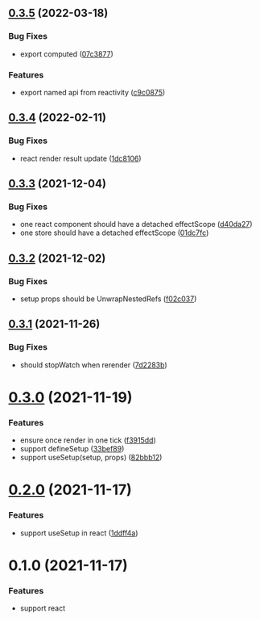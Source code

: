 ## [0.3.5](https://github.com/dolymood/uni-store/compare/v0.3.4...v0.3.5) (2022-03-18)


### Bug Fixes

* export computed ([07c3877](https://github.com/dolymood/uni-store/commit/07c387750c1333a0d706f57925981cfca765ad45))


### Features

* export named api from reactivity ([c9c0875](https://github.com/dolymood/uni-store/commit/c9c0875e155b9296e2750d32711a60c924e86d2d))



## [0.3.4](https://github.com/dolymood/uni-store/compare/v0.3.3...v0.3.4) (2022-02-11)


### Bug Fixes

* react render result update ([1dc8106](https://github.com/dolymood/uni-store/commit/1dc81067bd6150fc2d5d094d3ccf1ac440b8bbf7))



## [0.3.3](https://github.com/dolymood/uni-store/compare/v0.3.2...v0.3.3) (2021-12-04)


### Bug Fixes

* one react component should have a detached effectScope ([d40da27](https://github.com/dolymood/uni-store/commit/d40da27771859ce95660c8c53d53af1faabe131d))
* one store should have a detached effectScope ([01dc7fc](https://github.com/dolymood/uni-store/commit/01dc7fccc0f5da3f757f6482be7572416fde4c54))



## [0.3.2](https://github.com/dolymood/uni-store/compare/v0.3.1...v0.3.2) (2021-12-02)


### Bug Fixes

* setup props should be UnwrapNestedRefs<Props> ([f02c037](https://github.com/dolymood/uni-store/commit/f02c037153e17de0c05dfbb495441e19f6d9dfd9))



## [0.3.1](https://github.com/dolymood/uni-store/compare/v0.3.0...v0.3.1) (2021-11-26)


### Bug Fixes

* should stopWatch when rerender ([7d2283b](https://github.com/dolymood/uni-store/commit/7d2283be3926a1a8dd19e7a3b2598e8a65b9e69c))



# [0.3.0](https://github.com/dolymood/uni-store/compare/v0.2.0...v0.3.0) (2021-11-19)
### Features

* ensure once render in one tick ([f3915dd](https://github.com/dolymood/uni-store/commit/f3915dd27f83ddb9200580e4bc356f92afea8580))
* support defineSetup ([33bef89](https://github.com/dolymood/uni-store/commit/33bef89b8e67b70c34dfbd98f14351732df24909))
* support useSetup(setup, props) ([82bbb12](https://github.com/dolymood/uni-store/commit/82bbb1294da98ad05b707a231324cb85e8d9770b))



# [0.2.0](https://github.com/dolymood/uni-store/compare/v0.1.0...v0.2.0) (2021-11-17)

### Features

* support useSetup in react ([1ddff4a](https://github.com/dolymood/uni-store/commit/1ddff4a1cce33276374324936e6194746bed9f5a))


# 0.1.0 (2021-11-17)

### Features

* support react
